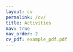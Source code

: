 ```yaml
---
layout: cv
permalink: /cv/
title: Activities
nav: true
nav_order: 2
cv_pdf: example_pdf.pdf
---
```

